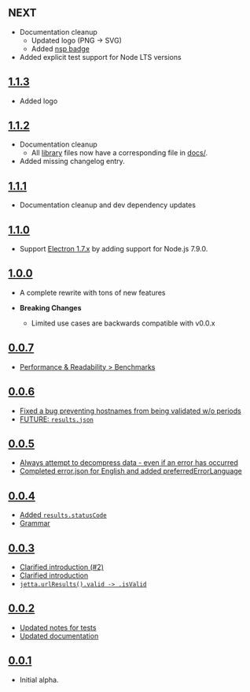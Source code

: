 ## NEXT

- Documentation cleanup
  - Updated logo (PNG -> SVG)
  - Added [nsp badge](https://github.com/badges/shields/pull/1156)
- Added explicit test support for Node LTS versions

## [1.1.3](https://github.com/AltusAero/jetta/releases/tag/v1.1.3)

- Added logo

## [1.1.2](https://github.com/AltusAero/jetta/releases/tag/v1.1.2)

- Documentation cleanup
  - All [library](lib/) files now have a corresponding file in [docs/](docs/).
- Added missing changelog entry.

## [1.1.1](https://github.com/AltusAero/jetta/releases/tag/v1.1.1)

- Documentation cleanup and dev dependency updates

## [1.1.0](https://github.com/AltusAero/jetta/releases/tag/v1.1.0)

- Support [Electron 1.7.x](https://github.com/electron/electron/releases/tag/v1.7.0) by adding support for Node.js 7.9.0.

## [1.0.0](https://github.com/AltusAero/jetta/releases/tag/v1.0.0)

- A complete rewrite with tons of new features

- **Breaking Changes**
  - Limited use cases are backwards compatible with v0.0.x

## [0.0.7](https://github.com/AltusAero/jetta/releases/tag/v0.0.7)

- [Performance & Readability > Benchmarks](https://github.com/AltusAero/jetta/commit/1ec9dd581c54477af6adc4f681a85e6336f0c807)

## [0.0.6](https://github.com/AltusAero/jetta/releases/tag/v0.0.6)

- [Fixed a bug preventing hostnames from being validated w/o periods](https://github.com/AltusAero/jetta/commit/da337908012411d56e88dae8e115a3d7c3a5b399)
- [FUTURE: `results.json`](https://github.com/AltusAero/jetta/commit/6696ff58e8ecf4a0476c7efd62bc754439cf3c4d)

## [0.0.5](https://github.com/AltusAero/jetta/releases/tag/v0.0.5)

- [Always attempt to decompress data - even if an error has occurred](https://github.com/AltusAero/jetta/commit/d254f2cecbe70f8bebdcadaa4c33d59d70d9b998)
- [Completed error.json for English and added preferredErrorLanguage](https://github.com/AltusAero/jetta/commit/f684dde66cc2d7a8ad41295fca7ef6bd5f82b21b)

## [0.0.4](https://github.com/AltusAero/jetta/releases/tag/v0.0.4)

- [Added `results.statusCode`](https://github.com/AltusAero/jetta/commit/39f5160d36a3a49b174eacb122d8d1ae4f61fb0f)
- [Grammar](https://github.com/AltusAero/jetta/commit/140be40b094dea6bdb11fdf71a6aa3e8a6d48b9b)

## [0.0.3](https://github.com/AltusAero/jetta/releases/tag/v0.0.3)

- [Clarified introduction (#2)](https://github.com/AltusAero/jetta/commit/590ead6627937f1c36fdd47e69fff10a998e8712)
- [Clarified introduction](https://github.com/AltusAero/jetta/commit/100de84e159a4cc34affe2afdcaa265677f25f0e)
- [`jetta.urlResults().valid -> .isValid`](https://github.com/AltusAero/jetta/commit/fe702d17b5d885b9d38ed50bb39dcd4ce0732eea)

## [0.0.2](https://github.com/AltusAero/jetta/releases/tag/v0.0.2)

- [Updated notes for tests](https://github.com/AltusAero/jetta/commit/742cae729a69fb2e5207aedffa2bd98ea0b1841b)
- [Updated documentation](https://github.com/AltusAero/jetta/commit/db01e07bcdbcbded1d69250d824ed90a39d8a9d1)

## [0.0.1](https://github.com/AltusAero/jetta/releases/tag/v0.0.1)

- Initial alpha.
